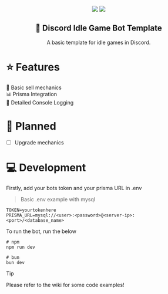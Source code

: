 <p align="center">
    <img src="https://img.shields.io/badge/Prisma-3982CE?style=for-the-badge&logo=Prisma&logoColor=white">
    <img src="https://img.shields.io/badge/TypeScript-007ACC?style=for-the-badge&logo=typescript&logoColor=white">
</p>

<h2 align="center">
    🚀 Discord Idle Game Bot Template
</h2>

<p align="center">A basic template for idle games in Discord.</p>

# ⭐ Features

💪 Basic sell mechanics <br>
📊 Prisma Integration <br>
🔎 Detailed Console Logging

# 🌱 Planned

- [ ] Upgrade mechanics

# 💻 Development

Firstly, add your bots token and your prisma URL in .env
> Basic .env example with mysql
```
TOKEN=yourtokenhere
PRISMA_URL=mysql://<user>:<password>@<server-ip>:<port>/<database_name>
```

To run the bot, run the below
```
# npm
npm run dev

# bun
bun dev
```

> [!TIP]
> Please refer to the wiki for some code examples!